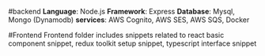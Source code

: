 #backend
**Language**: Node.js
**Framework**: Express
**Database**: Mysql, Mongo (Dynamodb)
**services**: AWS Cognito, AWS SES, AWS SQS, Docker

#Frontend
Frontend folder includes snippets related to react basic component snippet, redux toolkit setup snippet, typescript interface snippet

